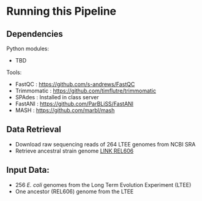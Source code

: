 # Running this Pipeline

## Dependencies
Python modules:
* TBD

Tools:
* FastQC : https://github.com/s-andrews/FastQC
* Trimmomatic : https://github.com/timflutre/trimmomatic 
* SPAdes : Installed in class server 
* FastANI : https://github.com/ParBLiSS/FastANI 
* MASH : https://github.com/marbl/mash 
## Data Retrieval 
* Download raw sequencing reads of 264 LTEE genomes from NCBI SRA
* Retrieve ancestral strain genome [LINK REL606](https://www.ncbi.nlm.nih.gov/nuccore/NC_012967.1)

## Input Data:
* 256 _E. coli_ genomes from the Long Term Evolution Experiment (LTEE)
* One ancestor (REL606) genome from the LTEE
